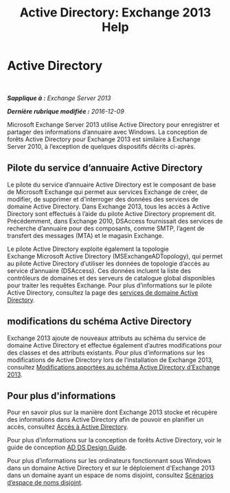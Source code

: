 ﻿---
title: 'Active Directory: Exchange 2013 Help'
TOCTitle: Active Directory
ms:assetid: 8e8464df-2d1d-4d68-82de-b0c158c549c3
ms:mtpsurl: https://technet.microsoft.com/fr-fr/library/Bb123715(v=EXCHG.150)
ms:contentKeyID: 50478672
ms.date: 04/24/2018
mtps_version: v=EXCHG.150
ms.translationtype: HT
---

# Active Directory

 

_**Sapplique à :** Exchange Server 2013_

_**Dernière rubrique modifiée :** 2016-12-09_

Microsoft Exchange Server 2013 utilise Active Directory pour enregistrer et partager des informations d’annuaire avec Windows. La conception de forêts Active Directory pour Exchange 2013 est similaire à Exchange Server 2010, à l’exception de quelques dispositifs décrits ci-après.

## Pilote du service d’annuaire Active Directory

Le pilote du service d’annuaire Active Directory est le composant de base de Microsoft Exchange qui permet aux services Exchange de créer, de modifier, de supprimer et d’interroger des données des services de domaine Active Directory. Dans Exchange 2013, tous les accès à Active Directory sont effectués à l’aide du pilote Active Directory proprement dit. Précédemment, dans Exchange 2010, DSAccess fournissait des services de recherche d’annuaire pour des composants, comme SMTP, l’agent de transfert des messages (MTA) et le magasin Exchange.

Le pilote Active Directory exploite également la topologie Exchange Microsoft Active Directory (MSExchangeADTopology), qui permet au pilote Active Directory d’utiliser les données de topologie d’accès au service d’annuaire (DSAccess). Ces données incluent la liste des contrôleurs de domaines et des serveurs de catalogue global disponibles pour traiter les requêtes Exchange. Pour plus d’informations sur le pilote Active Directory, consultez la page des [services de domaine Active Directory](https://go.microsoft.com/fwlink/p/?linkid=110942).

## modifications du schéma Active Directory

Exchange 2013 ajoute de nouveaux attributs au schéma du service de domaine Active Directory et effectue également d’autres modifications pour des classes et des attributs existants. Pour plus d’informations sur les modifications de Active Directory lors de l’installation de Exchange 2013, consultez [Modifications apportées au schéma Active Directory d’Exchange 2013](exchange-2013-active-directory-schema-changes-exchange-2013-help.md).

## Pour plus d'informations

Pour en savoir plus sur la manière dont Exchange 2013 stocke et récupère des informations dans Active Directory afin de pouvoir en planifier un accès, consultez [Accès à Active Directory](access-to-active-directory-exchange-2013-help.md).

Pour plus d’informations sur la conception de forêts Active Directory, voir le guide de conception [AD DS Design Guide](https://go.microsoft.com/fwlink/p/?linkid=264957).

Pour plus d’informations sur les ordinateurs fonctionnant sous Windows dans un domaine Active Directory et sur le déploiement d'Exchange 2013 dans un domaine ayant un espace de noms disjoint, consultez [Scénarios d’espace de noms disjoint](disjoint-namespace-scenarios-exchange-2013-help.md).

